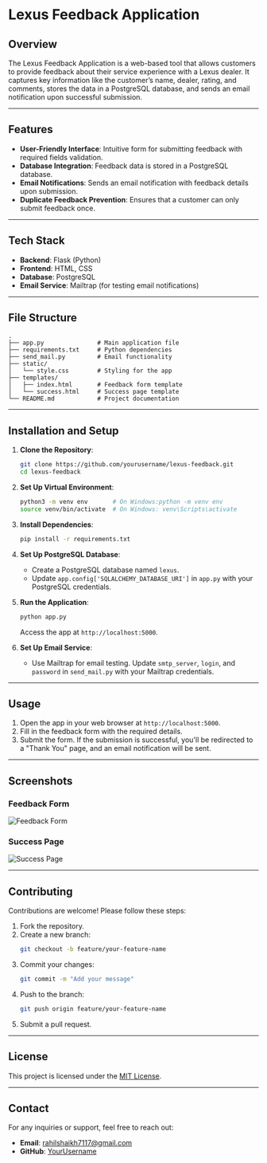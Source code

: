 # Lexus Feedback Application

## Overview

The Lexus Feedback Application is a web-based tool that allows customers to provide feedback about their service experience with a Lexus dealer. It captures key information like the customer’s name, dealer, rating, and comments, stores the data in a PostgreSQL database, and sends an email notification upon successful submission.

---

## Features

- **User-Friendly Interface**: Intuitive form for submitting feedback with required fields validation.
- **Database Integration**: Feedback data is stored in a PostgreSQL database.
- **Email Notifications**: Sends an email notification with feedback details upon submission.
- **Duplicate Feedback Prevention**: Ensures that a customer can only submit feedback once.

---

## Tech Stack

- **Backend**: Flask (Python)
- **Frontend**: HTML, CSS
- **Database**: PostgreSQL
- **Email Service**: Mailtrap (for testing email notifications)

---

## File Structure

```
.
├── app.py               # Main application file
├── requirements.txt     # Python dependencies
├── send_mail.py         # Email functionality
├── static/
│   └── style.css        # Styling for the app
├── templates/
│   ├── index.html       # Feedback form template
│   └── success.html     # Success page template
└── README.md            # Project documentation
```

---

## Installation and Setup

1. **Clone the Repository**:
   ```bash
   git clone https://github.com/yourusername/lexus-feedback.git
   cd lexus-feedback
   ```

2. **Set Up Virtual Environment**:
   ```bash
   python3 -m venv env       # On Windows:python -m venv env
   source venv/bin/activate  # On Windows: venv\Scripts\activate
   ```

3. **Install Dependencies**:
   ```bash
   pip install -r requirements.txt
   ```

4. **Set Up PostgreSQL Database**:
   - Create a PostgreSQL database named `lexus`.
   - Update `app.config['SQLALCHEMY_DATABASE_URI']` in `app.py` with your PostgreSQL credentials.

5. **Run the Application**:
   ```bash
   python app.py
   ```
   Access the app at `http://localhost:5000`.

6. **Set Up Email Service**:
   - Use Mailtrap for email testing. Update `smtp_server`, `login`, and `password` in `send_mail.py` with your Mailtrap credentials.

---

## Usage

1. Open the app in your web browser at `http://localhost:5000`.
2. Fill in the feedback form with the required details.
3. Submit the form. If the submission is successful, you'll be redirected to a "Thank You" page, and an email notification will be sent.

---

## Screenshots

### Feedback Form
![Feedback Form](./screenshots/feedback_form.png)

### Success Page
![Success Page](./screenshots/success_page.png)

---

## Contributing

Contributions are welcome! Please follow these steps:

1. Fork the repository.
2. Create a new branch:
   ```bash
   git checkout -b feature/your-feature-name
   ```
3. Commit your changes:
   ```bash
   git commit -m "Add your message"
   ```
4. Push to the branch:
   ```bash
   git push origin feature/your-feature-name
   ```
5. Submit a pull request.

---

## License

This project is licensed under the [MIT License](LICENSE).

---

## Contact

For any inquiries or support, feel free to reach out:

- **Email**: rahilshaikh7117@gmail.com
- **GitHub**: [YourUsername](https://github.com/Rahil71)